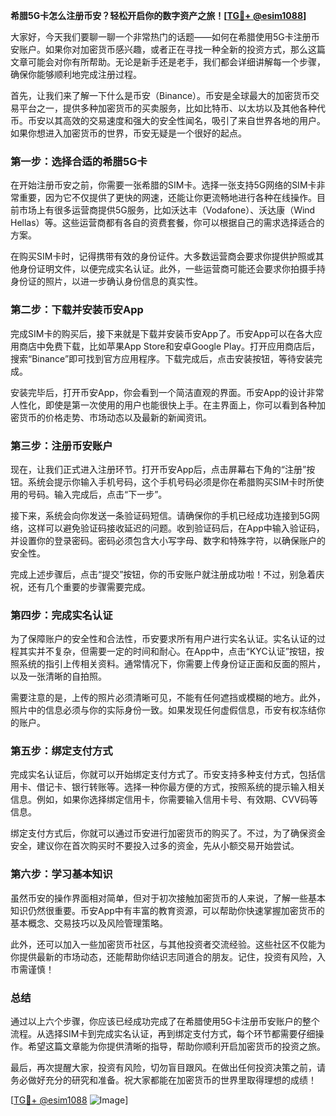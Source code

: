 **希腊5G卡怎么注册币安？轻松开启你的数字资产之旅！[[TG💪+ @esim1088](https://t.me/s/esim1088)]**

大家好，今天我们要聊一聊一个非常热门的话题——如何在希腊使用5G卡注册币安账户。如果你对加密货币感兴趣，或者正在寻找一种全新的投资方式，那么这篇文章可能会对你有所帮助。无论是新手还是老手，我们都会详细讲解每一个步骤，确保你能够顺利地完成注册过程。

首先，让我们来了解一下什么是币安（Binance）。币安是全球最大的加密货币交易平台之一，提供多种加密货币的买卖服务，比如比特币、以太坊以及其他各种代币。币安以其高效的交易速度和强大的安全性闻名，吸引了来自世界各地的用户。如果你想进入加密货币的世界，币安无疑是一个很好的起点。

### 第一步：选择合适的希腊5G卡

在开始注册币安之前，你需要一张希腊的SIM卡。选择一张支持5G网络的SIM卡非常重要，因为它不仅提供了更快的网速，还能让你更流畅地进行各种在线操作。目前市场上有很多运营商提供5G服务，比如沃达丰（Vodafone）、沃达康（Wind Hellas）等。这些运营商都有各自的资费套餐，你可以根据自己的需求选择适合的方案。

在购买SIM卡时，记得携带有效的身份证件。大多数运营商会要求你提供护照或其他身份证明文件，以便完成实名认证。此外，一些运营商可能还会要求你拍摄手持身份证的照片，以进一步确认身份信息的真实性。

### 第二步：下载并安装币安App

完成SIM卡的购买后，接下来就是下载并安装币安App了。币安App可以在各大应用商店中免费下载，比如苹果App Store和安卓Google Play。打开应用商店后，搜索“Binance”即可找到官方应用程序。下载完成后，点击安装按钮，等待安装完成。

安装完毕后，打开币安App，你会看到一个简洁直观的界面。币安App的设计非常人性化，即使是第一次使用的用户也能很快上手。在主界面上，你可以看到各种加密货币的价格走势、市场动态以及最新的新闻资讯。

### 第三步：注册币安账户

现在，让我们正式进入注册环节。打开币安App后，点击屏幕右下角的“注册”按钮。系统会提示你输入手机号码，这个手机号码必须是你在希腊购买SIM卡时所使用的号码。输入完成后，点击“下一步”。

接下来，系统会向你发送一条验证码短信。请确保你的手机已经成功连接到5G网络，这样可以避免验证码接收延迟的问题。收到验证码后，在App中输入验证码，并设置你的登录密码。密码必须包含大小写字母、数字和特殊字符，以确保账户的安全性。

完成上述步骤后，点击“提交”按钮，你的币安账户就注册成功啦！不过，别急着庆祝，还有几个重要的步骤需要完成。

### 第四步：完成实名认证

为了保障账户的安全性和合法性，币安要求所有用户进行实名认证。实名认证的过程其实并不复杂，但需要一定的时间和耐心。在App中，点击“KYC认证”按钮，按照系统的指引上传相关资料。通常情况下，你需要上传身份证正面和反面的照片，以及一张清晰的自拍照。

需要注意的是，上传的照片必须清晰可见，不能有任何遮挡或模糊的地方。此外，照片中的信息必须与你的实际身份一致。如果发现任何虚假信息，币安有权冻结你的账户。

### 第五步：绑定支付方式

完成实名认证后，你就可以开始绑定支付方式了。币安支持多种支付方式，包括信用卡、借记卡、银行转账等。选择一种你最方便的方式，按照系统的提示输入相关信息。例如，如果你选择绑定信用卡，你需要输入信用卡号、有效期、CVV码等信息。

绑定支付方式后，你就可以通过币安进行加密货币的购买了。不过，为了确保资金安全，建议你在首次购买时不要投入过多的资金，先从小额交易开始尝试。

### 第六步：学习基本知识

虽然币安的操作界面相对简单，但对于初次接触加密货币的人来说，了解一些基本知识仍然很重要。币安App中有丰富的教育资源，可以帮助你快速掌握加密货币的基本概念、交易技巧以及风险管理策略。

此外，还可以加入一些加密货币社区，与其他投资者交流经验。这些社区不仅能为你提供最新的市场动态，还能帮助你结识志同道合的朋友。记住，投资有风险，入市需谨慎！

### 总结

通过以上六个步骤，你应该已经成功完成了在希腊使用5G卡注册币安账户的整个流程。从选择SIM卡到完成实名认证，再到绑定支付方式，每个环节都需要仔细操作。希望这篇文章能为你提供清晰的指导，帮助你顺利开启加密货币的投资之旅。

最后，再次提醒大家，投资有风险，切勿盲目跟风。在做出任何投资决策之前，请务必做好充分的研究和准备。祝大家都能在加密货币的世界里取得理想的成绩！

[[TG💪+ @esim1088](https://t.me/s/esim1088) ![Image](https://i.postimg.cc/4NQfJmqS/Snipaste-2025-05-13-00-14-12.png)]
